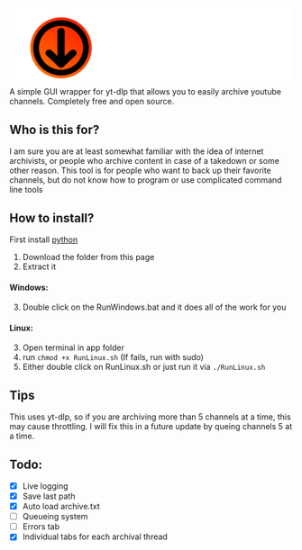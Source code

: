 <img src="title.png" width="800">
A simple GUI wrapper for yt-dlp that allows you to easily archive youtube channels. Completely free and open source.

## Who is this for?
I am sure you are at least somewhat familiar with the idea of internet archivists, or people who archive content in case of a takedown or some other reason. This tool is for people who want to back up their favorite channels, but do not know how to program or use complicated command line tools

## How to install?
First install [python](https://python.org/downloads)

1. Download the folder from this page
2. Extract it

#### Windows:
3. Double click on the RunWindows.bat and it does all of the work for you

#### Linux:
3. Open terminal in app folder
4. run `chmod +x RunLinux.sh` (If fails, run with sudo)
5. Either double click on RunLinux.sh or just run it via `./RunLinux.sh`

## Tips
This uses yt-dlp, so if you are archiving more than 5 channels at a time, this may cause throttling. I will fix this in a future update by queing channels 5 at a time.

## Todo:
* [x] Live logging
* [x] Save last path
* [x] Auto load archive.txt
* [ ] Queueing system
* [ ] Errors tab
* [X] Individual tabs for each archival thread

